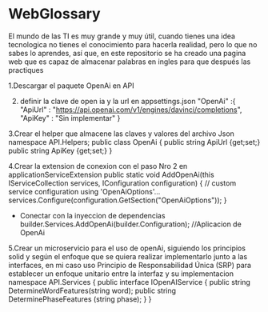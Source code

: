 # WebGlossary
El mundo de las TI es muy grande y muy útil, cuando tienes una idea tecnologica no tienes el conocimiento para hacerla realidad, pero lo que no sabes lo aprendes, así que, en este repositorio se ha creado una pagina web que es capaz de almacenar palabras en ingles para que después las practiques


1.Descargar el paquete OpenAi en API

2. definir la clave de open ia y la url en appsettings.json
  "OpenAi" :{
    "ApiUrl" : "https://api.openai.com/v1/engines/davinci/completions",
    "ApiKey" : "Sin implementar"
  }

3.Crear el helper que almacene las claves y valores del archivo Json
  namespace API.Helpers;
  public class OpenAi
  {
    public string ApiUrl {get;set;}
    public string ApiKey {get;set;}
  }

4.Crear la extension de conexion con el paso Nro 2 en applicationServiceExtension
    public static void AddOpenAi(this IServiceCollection services, IConfiguration configuration)
    {
        // custom service configuration  using 'OpenAiOptions'...
        services.Configure<OpenAi>(configuration.GetSection("OpenAiOptions"));
    }
  - Conectar con la inyeccion de dependencias
	builder.Services.AddOpenAi(builder.Configuration); //Aplicacion de OpenAi

5.Crear un microservicio para el uso de openAi, siguiendo los principios solid y según el enfoque que se quiera realizar 
implementarlo junto a las interfaces, en mi caso uso  Principio de Responsabilidad Única (SRP) para establecer un enfoque 
unitario entre la interfaz y su implementacion
namespace API.Services
{
    public interface IOpenAIService
    {
        public string DetermineWordFeatures(string word);
        public string DeterminePhaseFeatures (string phase);
    }
}